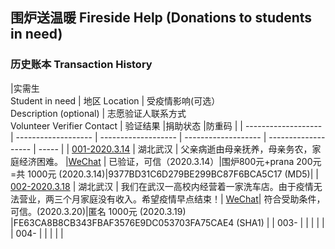 ## 围炉送温暖 Fireside Help (Donations to students in need)

### 历史账本 Transaction History 

|实需生<br>Student in need           | 地区 Location    | 受疫情影响(可选）<br>Description (optional)  | 志愿验证人联系方式<br>Volunteer Verifier Contact | 验证结果 |捐助状态 |防重码 |
| ------------------- |  ------------------- | ------------------- | ------------------- | ------------------- | ----- | 
| [001-2020.3.14](Donations/001/Student001)  | 湖北武汉            |  父亲病逝由母亲抚养，母亲务农，家庭经济困难。                    |[WeChat](Donations/001/Verifier001.jpg) | 已验证，可信（2020.3.14）|围炉800元+prana 200元=共 1000元 (2020.3.14)|9377BD31C6D279BE299BC87F6BCA5C17 (MD5)|
| [002-2020.3.18](Donations/002/Student002) | 湖北武汉 | 我们在武汉一高校内经营着一家洗车店。由于疫情无法营业，两三个月家庭没有收入。希望疫情早点结束！| [WeChat](Donations/002/Verifier002.jpg)| 符合受助条件，可信。(2020.3.20)|匿名 1000元 (2020.3.19) |FE63CA8B8CB343FBAF3576E9DC053703FA75CAE4 (SHA1) |
| 003- | |  | | | 
| 004- | |  | | | 


